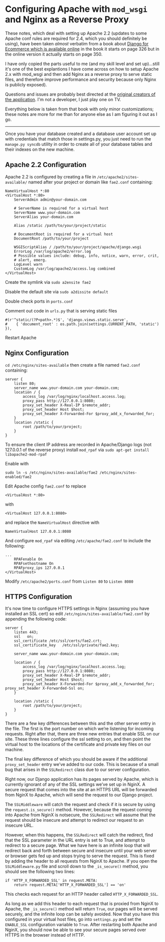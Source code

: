 # Configuring Apache with `mod_wsgi` and Nginx as a Reverse Proxy

These notes, which deal with setting up Apache 2.2 (updates to some Apache conf rules are required for 2.4, which you should definitely be using), have been taken *almost* verbatim from a book about [Django for Ecommerce which is available online](https://doc.lagout.org/programmation/Django/Beginning%20Django%20E-Commerce%20%5BMcGaw%202009-10-28%5D.pdf) in the book it starts on page 326 but in the online version it actually starts on page 350.

I have only copied the parts useful to me (and my skill level and set up)...still it's one of the best explantions I have come across on how to setup Apache 2.x with mod_wsgi and then add Nginx as a reverse proxy to serve static files, and therefore improve performance and security because only Nginx is publicly exposed).

Questions and issues are probably best directed at the [original creators of the application](https://github.com/opena11y/fae2). I'm not a developer, I just play one on TV.

Everything below is taken from that book with only minor customizations; these notes are more for me than for anyone else as I am figuring it out as I go.

*******************************

Once you have your database created and a database user account set up with credentials that match those in settings.py, you just need to run the `manage.py syncdb` utility in order to create all of your database tables and their indexes on the new machine.

## Apache 2.2 Configuration

Apache 2.2 is configured by creating a file in `/etc/apache2/sites-available/` named after your project or domain like `fae2.conf` containing:

```
NameVirtualHost *:80
<VirtualHost *:80>
    ServerAdmin admin@your-domain.com

    # ServerName is required for a virtual host
    ServerName www.your-domain.com
    ServerAlias your-domain.com

    Alias /static /path/to/your/project/static

    # DocumentRoot is required for a virtual host
    DocumentRoot /path/to/your/project

    WSGIScriptAlias / /path/to/your/project/apache/django.wsgi
    ErrorLog /var/log/apache2/error.log
    # Possible values include: debug, info, notice, warn, error, crit,
    # alert, emerg.
    LogLevel warn
    CustomLog /var/log/apache2/access.log combined 
</VirtualHost>
```

Create the symlink via `sudo a2ensite fae2`

Disable the default site via `sudo a2dissite default`

Double check ports in `ports.conf`

Comment out code in `urls.py` that is serving static files
```
#(r'^static/(?P<path>.*)$', 'django.views.static.serve',
#    { 'document_root' : os.path.join(settings.CURRENT_PATH, 'static') }), 
```

Restart Apache

## Nginx Configuration

`cd /etc/nginx/sites-available` then create a file named `fae2.conf` containing:
```
server {
    listen 80;
    server_name www.your-domain.com your-domain.com;
    location / {
        access_log /var/log/nginx/localhost.access.log;
        proxy_pass http://127.0.0.1:8080;
        proxy_set_header X-Real-IP $remote_addr;
        proxy_set_header Host $host;
        proxy_set_header X-Forwarded-For $proxy_add_x_forwarded_for;
    }
    location /static {
        root /path/to/your/project;
    }
}
```

To ensure the client IP address are recorded in Apache/Django logs (not 127.0.0.1 of the reverse proxy) install `mod_rpaf` via `sudo apt-get install libapache2-mod-rpaf`

Enable with
```
sudo ln -s /etc/nginx/sites-available/fae2 /etc/nginx/sites-enabled/fae2
```

Edit Apache config `fae2.conf` to replace 

```
<VirtualHost *:80>
```

with

```
<VirtualHost 127.0.0.1:8080>
```

and replace the `NameVirtualHost` directive with

```
NameVirtualHost 127.0.0.1:8080
```

And configure `mod_rpaf` via editing `/etc/apache/fae2.conf` to include the following:

```
...
    RPAFenable On
    RPAFsethostname On
    RPAFproxy_ips 127.0.0.1
</VirtualHost>
```

Modify `/etc/apache2/ports.conf` from `Listen 80` to `Listen 8080`

## HTTPS Configuration

It's now time to configure HTTPS settings in Nginx (assuming you have installed an SSL cert) so edit `/etc/nginx/sites-available/fae2.conf` by appending the following code:

```
server {
    listen 443;
    ssl   on;
    ssl_certificate /etc/ssl/certs/fae2.crt;
    ssl_certificate_key   /etc/ssl/private/fae2.key;

    server_name www.your-domain.com your-domain.com;

    location / {
        access_log /var/log/nginx/localhost.access.log;
        proxy_pass http://127.0.0.1:8080;
        proxy_set_header X-Real-IP $remote_addr;
        proxy_set_header Host $host;
        proxy_set_header X-Forwarded-For $proxy_add_x_forwarded_for;       proxy_set_header X-Forwarded-Ssl on;
    }

    location /static {
        root /path/to/your/project;
    }
}
```

There are a few key differences between this and the other server entry in the file. The first is the port number on which we’re listening for incoming requests. Right after that, there are three new entries that enable SSL on our site. These three lines configure the ssl setting to on, and then point the virtual host to the locations of the certificate and private key files on our machine.

The final key difference of which you should be aware if the additional `proxy_set_header` entry we’ve added to our code. This is because of a small bug that arises in the `SSLRedirect` class due to our server configuration.

Right now, our Django application has its pages served by Apache, which is currently ignorant of any of the SSL settings we’ve set up in NginX. A secure request that comes into the site at an HTTPS URL will be forwarded from NginX to Apache, which will send the request to our Django project.

The `SSLMiddleware` will catch the request and check if it is secure by using the `request.is_secure()` method. However, because the request coming into Apache from NginX is notsecure, the `SSLRedirect` will assume that the request should be insecure and attempt to redirect our request to an insecure URL.

However, when this happens, the `SSLRedirect` will catch the redirect, find that the SSL parameter in the URL entry is set to True, and attempt to redirect to a secure page. What we have here is an infinite loop that will redirect back and forth between secure and insecure until your web server or browser gets fed up and stops trying to serve the request. This is fixed by adding the header to all requests from NginX to Apache. If you open the `SSLMiddleware.py` file and scroll down to the `_is_secure()` method, you should see the following two lines:

```
if 'HTTP_X_FORWARDED_SSL' in request.META:
    return request.META['HTTP_X_FORWARDED_SSL'] == 'on' 
```

This checks each request for an HTTP header called `HTTP_X_FORWARDED_SSL`.

As long as we add this header to each request that is proxied from NginX to Apache, the `_is_secure()` method will return `True`, our pages will be served securely, and the infinite loop can be safely avoided. Now that you have this configured in your virtual host files, go into `settings.py` and set the `ENABLE_SSL` configuration variable to `True`. After restarting both Apache and NginX, you should now be able to see your secure pages served over HTTPS in the browser instead of HTTP.
